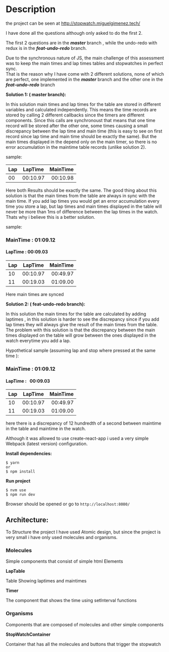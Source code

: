 # Description 

the project can be seen at http://stopwatch.miguelgimenez.tech/


I have done all the questions although only asked to do the first 2.

The first 2 questions are in the ***master*** branch , while the undo-redo with redux is in the ***feat-undo-redo*** branch.

Due to the synchronous nature of JS, the main challenge of this assessment was to keep the main times and lap times tables and stopwatches in perfect sync.  
That is the reason why I have come with 2 different solutions, none of which are perfect, one implemented in the ***master*** branch and the other one in the ***feat-undo-redo*** branch

**Solution 1: ( master branch):**

In this solution main times and lap times for the table are stored in different variables and calculated independently. This means the time records are stored by calling 2 different callbacks since the timers are different components. 
Since this calls are synchronoust that means that one time record will be stored after the other one, some times causing a small discrepancy between the lap time and main time (this is easy to see on first record since lap time and main time should be exactly the same). But the main times displayed in the  depend only on the main timer, so there is no error accumulation in the maintime table records  (unlike solution 2).

sample:

|Lap| LapTime  | MainTime |
|---|:--------:| --------:|
| 00| 00:10.97 | 00:10.98 |

Here both Results should be exactly the same.
The good thing about this solution is that the main times from the table are always in sync with the main time.
If you add lap times you would get an error accumulation every time you store a lap, but lap times and main times displayed in the table will never be more than 1ms of difference between the lap times in the watch. Thats why i believe this is a better solution.

sample:

###  MainTime : 01:09.12 
#### LapTime : 00:09.03

|Lap| LapTime  | MainTime |
|---|:--------:| --------:|
| 10| 00:10.97 | 00:49.97 |
| 11| 00:19.03 | 01:09.00 | 

Here main times are synced


**Solution 2: ( feat-undo-redo branch):**

In this solution the main times for the table are calculated by adding laptimes , in this solution is harder to see the discrepancy since
if you add lap times they will always give the result of the main times from the table.
The problem with this solution is that the discrepancy between the main times displayed on the table will grow between the ones displayed in the watch everytime you add a lap.


Hypothetical sample (assuming lap and stop where pressed at the same time ):

###  MainTime :  01:09.12 
#### LapTime :    00:09.03

|Lap| LapTime  | MainTime |
|---|:--------:| --------:|
| 10| 00:10.97 | 00:49.97 |
| 11| 00:19.03 | 01:09.00 | 

here there  is a discrepancy of 12 hundredth of a second between maintime in the table and maintime in the watch.


Although it was allowed to use create-react-app i used a very  simple Webpack (latest version) configuration.


**Install dependencies:**


    $ yarn 
    or 
    $ npm install


**Run project**

    $ nvm use
    $ npm run dev   
    
 
Browser should be opened or  go to ``http://localhost:8080/``



## Architecture:

To Structure the project I have used Atomic design, but since the project is very 
small i have only used molecules and organisms.

### Molecules

Simple components that consist of simple html Elements 

**LapTable**

Table Showing laptimes and maintimes

**Timer**

The component that shows the time using setInterval functions

### Organisms

Components that are composed of molecules and other simple components

**StopWatchContainer**

Container that has all the molecules and buttons that trigger the stopwatch

